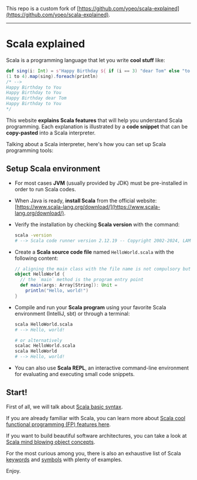 This repo is a custom fork of
[https://github.com/yoeo/scala-explained](https://github.com/yoeo/scala-explained).

---

# Scala explained

Scala is a programming language that let you write **cool stuff** like:

```scala
def sing(i: Int) = s"Happy Birthday ${ if (i == 3) "dear Tom" else "to You" }"
(1 to 4).map(sing).foreach(println)
/* -->
Happy Birthday to You
Happy Birthday to You
Happy Birthday dear Tom
Happy Birthday to You
*/
```

This website **explains Scala features** that will help you understand
Scala programming.
Each explanation is illustrated by a **code snippet**
that can be **copy-pasted** into a Scala interpreter.

Talking about a Scala interpreter, here's how you can set up
Scala programming tools:

## Setup Scala environment

- For most cases **JVM** (usually provided by JDK) must be
  pre-installed in order to run Scala codes.

- When Java is ready,
  **install Scala** from the official website:
  [https://www.scala-lang.org/download/](https://www.scala-lang.org/download/).

- Verify the installation by checking **Scala version** with the command:
  ```bash
  scala -version
  # --> Scala code runner version 2.12.19 -- Copyright 2002-2024, LAMP/EPFL and Lightbend, Inc.
  ```

- Create a **Scala source code file** named `HelloWorld.scala`
  with the following content:

  ```scala
  // aligning the main class with the file name is not compulsory but recommended
  object HelloWorld {
    // the `main` method is the program entry point
    def main(args: Array[String]): Unit =
      println("Hello, world!")
  }
  ```

- Compile and run your **Scala program** using your favorite Scala environment
  (IntelliJ, sbt) or through a terminal:

  ```bash
  scala HelloWorld.scala
  # --> Hello, world!

  # or alternatively
  scalac HelloWorld.scala
  scala HelloWorld
  # --> Hello, world!
  ```

- You can also use **Scala REPL**, an interactive command-line environment
  for evaluating and executing small code snippets.

## Start!

First of all, we will talk about [Scala basic syntax](syntax.md).

If you are already familiar with Scala, you can learn more about
[Scala cool functional programming (FP) features here](functions.md).

If you want to build beautiful software architectures,
you can take a look at [Scala mind blowing object concepts](classes.md).

For the most curious among you, there is also an exhaustive list of
Scala [keywords](keywords.md) and [symbols](symbols.md) with plenty of examples.

Enjoy.

